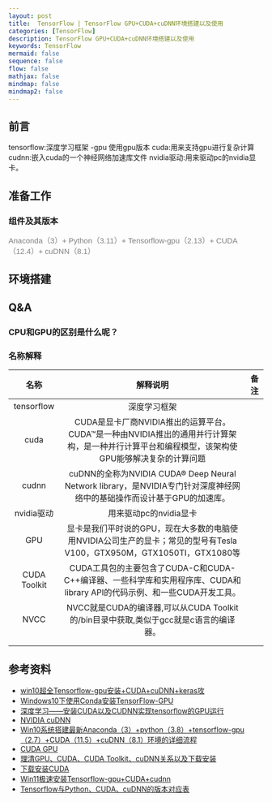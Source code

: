 ```yaml
---
layout: post
title:  TensorFlow | TensorFlow GPU+CUDA+cuDNN环境搭建以及使用
categories: [TensorFlow]
description: TensorFlow GPU+CUDA+cuDNN环境搭建以及使用
keywords: TensorFlow
mermaid: false
sequence: false
flow: false
mathjax: false
mindmap: false
mindmap2: false
---
```


## 前言 <br>
tensorflow:深度学习框架 -gpu 使用gpu版本 cuda:用来支持gpu进行复杂计算 cudnn:嵌入cuda的一个神经网络加速库文件 nvidia驱动:用来驱动pc的nvidia显卡。




## 准备工作
### 组件及其版本
<p align="left" style="color:grey; font-family:Arial; font-size: 15px">
Anaconda（3）+ Python（3.11）+ Tensorflow-gpu（2.13）+ CUDA（12.4）+ cuDNN（8.1）
</p>


## 环境搭建









## Q&A
### CPU和GPU的区别是什么呢？





### 名称解释

|     名称      |                                          解释说明                                           |  备注   | 
|:-----------:|:---------------------------------------------------------------------------------------:|:-----:|
| tensorflow  |                                         深度学习框架                                          |  |
|    cuda     |   CUDA是显卡厂商NVIDIA推出的运算平台。CUDA™是一种由NVIDIA推出的通用并行计算架构，是一种并行计算平台和编程模型，该架构使GPU能够解决复杂的计算问题   |  |
|    cudnn    |   cuDNN的全称为NVIDIA CUDA® Deep Neural Network library，是NVIDIA专门针对深度神经网络中的基础操作而设计基于GPU的加速库。                                    |  |
|  nvidia驱动   |                                     用来驱动pc的nvidia显卡                                     |  |
|  GPU   |       显卡是我们平时说的GPU，现在大多数的电脑使用NVIDIA公司生产的显卡；常见的型号有Tesla V100，GTX950M，GTX1050TI，GTX1080等  |  |
|  CUDA Toolkit   |     CUDA工具包的主要包含了CUDA-C和CUDA-C++编译器、一些科学库和实用程序库、CUDA和library API的代码示例、和一些CUDA开发工具。      |  |
|  NVCC   |                NVCC就是CUDA的编译器,可以从CUDA Toolkit的/bin目录中获取,类似于gcc就是c语言的编译器。                |  |
|     |                                                                                         |  |
|     |                                                                                         |  |



## 参考资料
- [win10超全Tensorflow-gpu安装+CUDA+cuDNN+keras攻](https://blog.csdn.net/qq_42505705/article/details/83478668)
- [Windows10下使用Conda安装TensorFlow-GPU](https://blog.csdn.net/weixin_46846685/article/details/110292801)
- [深度学习——安装CUDA以及CUDNN实现tensorflow的GPU运行](https://blog.csdn.net/weixin_53966032/article/details/126135123)
- [NVIDIA cuDNN](https://developer.nvidia.cn/cudnn?eqid=dbe2c944001c1e51000000036481b7e6)
- [Win10系统搭建最新Anaconda（3）+python（3.8）+tensorflow-gpu（2.7）+CUDA（11.5）+cuDNN（8.1）环境的详细流程](https://blog.csdn.net/Gerald_Jones/article/details/121370247)
- [CUDA GPU](https://developer.nvidia.cn/cuda-gpus)
- [理清GPU、CUDA、CUDA Toolkit、cuDNN关系以及下载安装](https://blog.csdn.net/qq_42406643/article/details/109545766)
- [下载安装CUDA](https://developer.nvidia.com/cuda-downloads?target_os=Windows)
- [Win11极速安装Tensorflow-gpu+CUDA+cudnn](https://blog.csdn.net/weixin_46713695/article/details/135038527)
- [Tensorflow与Python、CUDA、cuDNN的版本对应表](https://blog.csdn.net/ly869915532/article/details/124542362)

